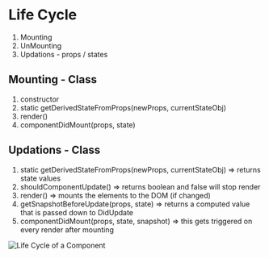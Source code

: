 # Life Cycle

1. Mounting
2. UnMounting
3. Updations - props / states

## Mounting - Class
1. constructor
2. static getDerivedStateFromProps(newProps, currentStateObj)
3. render()
4. componentDidMount(props, state)

## Updations - Class
1. static getDerivedStateFromProps(newProps, currentStateObj) => returns state values
2. shouldComponentUpdate() => returns boolean and false will stop render
3. render() => mounts the elements to the DOM (if changed)
4. getSnapshotBeforeUpdate(props, state) => returns a computed value that is passed down to DidUpdate
4. componentDidMount(props, state, snapshot) => this gets triggered on every render after mounting

![Life Cycle of a Component](https://i.imgur.com/PVPr1dK.jpg)
